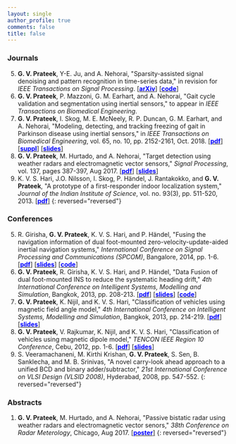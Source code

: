 ```yaml
---
layout: single
author_profile: true
comments: false
title: false
---
```


### Journals
5. **G. V. Prateek**, Y-E. Ju, and A. Nehorai, "Sparsity-assisted signal denoising and pattern recognition in time-series data," in revision for _IEEE Transactions on Signal Processing_. [\[<span style="color:blue">**arXiv**</span>\]](http://arxiv.org/abs/1906.11330) [\[<span style="color:blue">**code**</span>\]](https://github.com/prateekgv/sasdpr)
4. **G. V. Prateek**, P. Mazzoni, G. M. Earhart, and A. Nehorai, "Gait cycle validation and segmentation using inertial sensors," to appear in _IEEE Transactions on Biomedical Engineering_.
3. **G. V. Prateek**, I. Skog, M. E. McNeely, R. P. Duncan, G. M. Earhart, and A. Nehorai, "Modeling, detecting, and tracking freezing of gait in Parkinson disease using inertial sensors," in _IEEE Transactions on Biomedical Engineering_, vol. 65, no. 10, pp. 2152-2161, Oct. 2018. [\[<span style="color:blue">**pdf**</span>\]](/research/freezegait/pdfs/[IEEEBME]Prateek_et_al-2018-Modeling_Detecting_Tracking_Gait_Parkinson_TBME_2017.pdf) [\[<span style="color:blue">**suppl**</span>\]](/research/freezegait/pdfs/[IEEEBME]Prateek_et_al-2018-Supplemental_Material.pdf) [\[<span style="color:blue">**slides**</span>\]](/research/freezegait/pdfs/[Slides]Prateek_et_al-2018-FOG_Detection.pdf)
2. **G. V. Prateek**, M. Hurtado, and A. Nehorai, "Target detection using weather radars and electromagnetic vector sensors," _Signal Processing_, vol. 137, pages 387-397, Aug 2017. [\[<span style="color:blue">**pdf**</span>\]](/research/wradaremvs/pdfs/[SigProc]Prateek_et_al-2017-Target_detection_using_weather_radar_and_EMVS.pdf) [\[<span style="color:blue">**slides**</span>\]](/research/wradaremvs/pdfs/[Slides]Prateek_2017-Target_detection_using_weather_radar_and_EMVS.pdf)
1. K. V. S. Hari, J.O. Nilsson, I. Skog, P. Händel, J. Rantakokko, and **G. V. Prateek**, "A prototype of a first-responder indoor localization system," _Journal of the Indian Institute of Science_, vol. no. 93(3), pp. 511-520, 2013. [\[<span style="color:blue">**pdf**</span>\]](/research/indoorpos/pdfs/[JofIISc]Hari_et_al-2013-A_prototype_of_a_first_responder_localization_system.pdf)
{: reversed="reversed"}

### Conferences
5. R. Girisha, **G. V. Prateek**, K. V. S. Hari, and P. Händel, "Fusing the navigation information of dual foot-mounted zero-velocity-update-aided inertial navigation systems," _International Conference on Signal Processing and Communications (SPCOM)_, Bangalore, 2014, pp. 1-6. [\[<span style="color:blue">**pdf**</span>\]](/research/indoorpos/pdfs/[IEEESPCOM]Girisha_et_al-2013-Fusing_the_navigation_information_of_dual_foot-mounted_ZUPT-aided_INS.pdf) [\[<span style="color:blue">**slides**</span>\]](/research/indoorpos/pdfs/[Slides]Girisha_et_al-Centroid_method.pdf) [\[<span style="color:blue">**code**</span>\]](https://github.com/prateekgv/openshoe-centroid_method)
4. **G. V. Prateek**, R. Girisha, K. V. S. Hari, and P. Händel, "Data Fusion of dual foot-mounted INS to reduce the systematic heading drift," _4th International Conference on Intelligent Systems, Modelling and Simulation_, Bangkok, 2013, pp. 208-213. [\[<span style="color:blue">**pdf**</span>\]](/research/indoorpos/pdfs/[IEEEISMS]Prateek_et_al-2013-Data_fusion_of_dual_foot-mounted_INS_to_reduce_systematic_heading_drift.pdf) [\[<span style="color:blue">**slides**</span>\]](/research/indoorpos/pdfs/[Slides]Prateek_et_al-Sphere_limit_method.pdf) [\[<span style="color:blue">**code**</span>\]](https://github.com/prateekgv/openshoe-sphere_limit)
3. **G. V. Prateek**, K. Nijil, and K. V. S. Hari, "Classification of vehicles using magnetic field angle model," _4th International Conference on Intelligent Systems, Modelling and Simulation_, Bangkok, 2013, pp. 214-219. [\[<span style="color:blue">**pdf**</span>\]](/research/vehclass/pdfs/[IEEEISMS]Prateek_et_al-2013-Classification_of_vehicles_using_magnetic_field_angle_model.pdf) [\[<span style="color:blue">**slides**</span>\]](/research/vehclass/pdfs/mfma_isms2013_hari.pdf)
2. **G. V. Prateek**, V. Rajkumar, K. Nijil, and K. V. S. Hari, "Classification of vehicles using magnetic dipole model," _TENCON IEEE Region 10 Conference_, Cebu, 2012, pp. 1-6. [\[<span style="color:blue">**pdf**</span>\]](/research/vehclass/pdfs/[IEEETENCON]Prateek_et_al-2012-Classification_of_vehicles_using_magnetic_dipole_model.pdf) [\[<span style="color:blue">**slides**</span>\]](/research/vehclass/pdfs/mdm_hari_tencon_final.pdf)
1. S. Veeramachaneni, M. Kirthi Krishan, **G. V. Prateek**, S. Sen, B. Sanklecha, and M. B. Srinivas, "A novel carry-look ahead approach to a unified BCD and binary adder/subtractor," _21st International Conference on VLSI Design (VLSID 2008)_, Hyderabad, 2008, pp. 547-552.
{: reversed="reversed"}

### Abstracts
1. **G. V. Prateek**, M. Hurtado, and A. Nehorai, "Passive bistatic radar using weather radars and electromagnetic vector senors," _38th Conference on Radar Meterology_, Chicago, Aug 2017. [\[<span style="color:blue">**poster**</span>\]](/research/wradaremvs/pdfs/[Poster]Prateek_2017-Target_detection_using_weather_radar_and_EMVS.pdf)
{: reversed="reversed"}